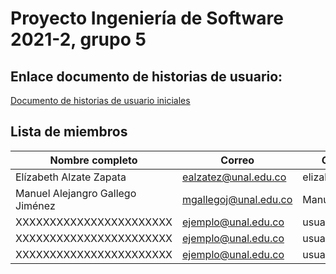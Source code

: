 # Proyecto Ingeniería de Software 2021-2, grupo 5

## Enlace documento de historias de usuario:
[Documento de historias de usuario iniciales](https://docs.google.com/document/d/1Xv3KOE6H6ysUkcEfOw8NU9aVA63GKtjB8COByDcYwHo/edit)

## Lista de miembros
|Nombre completo                       |Correo                  |Git user            |
|--------------------------------------|------------------------|--------------------|
|Elízabeth Alzate Zapata               |ealzatez@unal.edu.co    | elizalzate         |
|Manuel Alejangro Gallego Jiménez      |mgallegoj@unal.edu.co   | ManuelGallegoJ     |
|XXXXXXXXXXXXXXXXXXXXXXX               |ejemplo@unal.edu.co    | usuario         |
|XXXXXXXXXXXXXXXXXXXXXXX               |ejemplo@unal.edu.co    | usuario         |
|XXXXXXXXXXXXXXXXXXXXXXX               |ejemplo@unal.edu.co    | usuario         |
